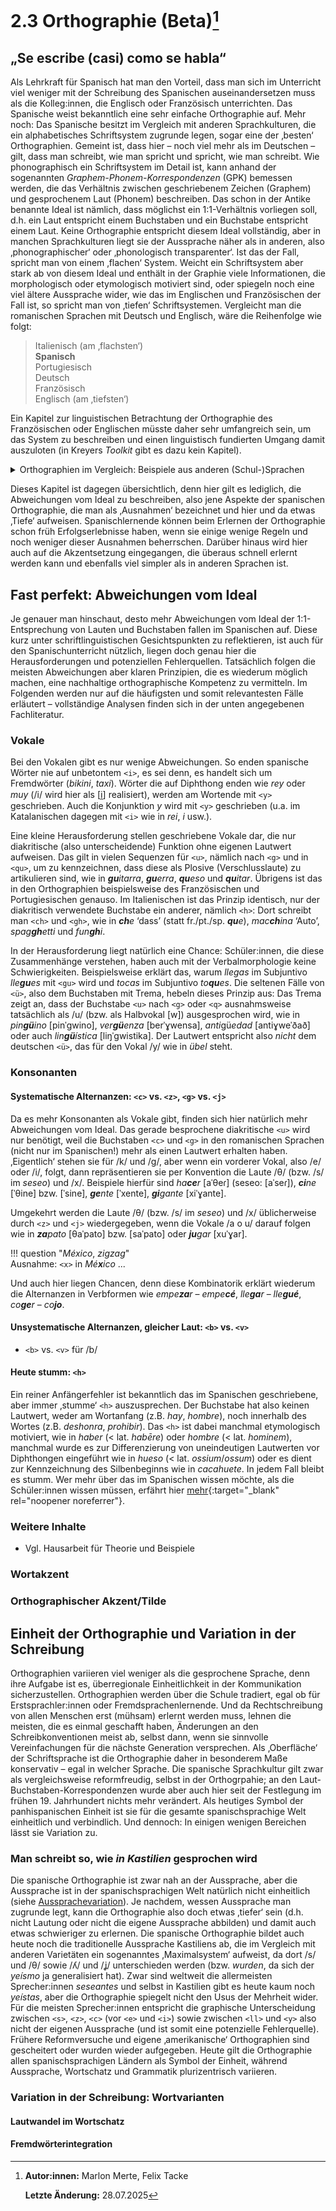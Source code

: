 # 2.3 Orthographie (Beta)[^*]

## „Se escribe (casi) como se habla“  

Als Lehrkraft für Spanisch hat man den Vorteil, dass man sich im Unterricht viel weniger mit der Schreibung des Spanischen auseinandersetzen muss als die Kolleg:innen, die Englisch oder Französisch unterrichten. Das Spanische weist bekanntlich eine sehr einfache Orthographie auf. Mehr noch: Das Spanische besitzt im Vergleich mit anderen Sprachkulturen, die ein alphabetisches Schriftsystem zugrunde legen, sogar eine der ‚besten‘ Orthographien. Gemeint ist, dass hier – noch viel mehr als im Deutschen – gilt, dass man schreibt, wie man spricht und spricht, wie man schreibt. Wie phonographisch ein Schriftsystem im Detail ist, kann anhand der sogenannten *Graphem-Phonem-Korrespondenzen* (GPK) bemessen werden, die das Verhältnis zwischen geschriebenem Zeichen (Graphem) und gesprochenem Laut (Phonem) beschreiben. Das schon in der Antike benannte Ideal ist nämlich, dass möglichst ein 1:1-Verhältnis vorliegen soll, d.h. ein Laut entspricht einem Buchstaben und ein Buchstabe entspricht einem Laut. Keine Orthographie entspricht diesem Ideal vollständig, aber in manchen Sprachkulturen liegt sie der Aussprache näher als in anderen, also ‚phonographischer‘ oder ‚phonologisch transparenter‘. Ist das der Fall, spricht man von einem ‚flachen‘ System. Weicht ein Schriftsystem aber stark ab von diesem Ideal und enthält in der Graphie viele Informationen, die morphologisch oder etymologisch motiviert sind, oder spiegeln noch eine viel ältere Aussprache wider, wie das im Englischen und Französischen der Fall ist, so spricht man von ‚tiefen‘ Schriftsystemen. Vergleicht man die romanischen Sprachen mit Deutsch und Englisch, wäre die Reihenfolge wie folgt:  

> Italienisch (am ‚flachsten‘)  
**Spanisch**  
Portugiesisch  
Deutsch  
Französisch  
Englisch (am ‚tiefsten‘)  

Ein Kapitel zur linguistischen Betrachtung der Orthographie des Französischen oder Englischen müsste daher sehr umfangreich sein, um das System zu beschreiben und einen linguistisch fundierten Umgang damit auszuloten (in Kreyers *Toolkit* gibt es dazu kein Kapitel).

<details>
<summary>Orthographien im Vergleich: Beispiele aus anderen (Schul-)Sprachen</summary>

<p>Text</p>

</details>

Dieses Kapitel ist dagegen übersichtlich, denn hier gilt es lediglich, die Abweichungen vom Ideal zu beschreiben, also jene Aspekte der spanischen Orthographie, die man als ‚Ausnahmen‘ bezeichnet und hier und da etwas ‚Tiefe‘ aufweisen. Spanischlernende können beim Erlernen der Orthographie schon früh Erfolgserlebnisse haben, wenn sie einige wenige Regeln und noch weniger dieser Ausnahmen beherrschen. Darüber hinaus wird hier auch auf die Akzentsetzung eingegangen, die überaus schnell erlernt werden kann und ebenfalls viel simpler als in anderen Sprachen ist.


## Fast perfekt: Abweichungen vom Ideal

Je genauer man hinschaut, desto mehr Abweichungen vom Ideal der 1:1-Entsprechung von Lauten und Buchstaben fallen im Spanischen auf. Diese kurz unter schriftlinguistischen Gesichtspunkten zu reflektieren, ist auch für den Spanischunterricht nützlich, liegen doch genau hier die Herausforderungen und potenziellen Fehlerquellen. Tatsächlich folgen die meisten Abweichungen aber klaren Prinzipien, die es wiederum möglich machen, eine nachhaltige orthographische Kompetenz zu vermitteln. Im Folgenden werden nur auf die häufigsten und somit relevantesten Fälle erläutert – vollständige Analysen finden sich in der unten angegebenen Fachliteratur.

### Vokale

Bei den Vokalen gibt es nur wenige Abweichungen. So enden spanische Wörter nie auf unbetontem `<i>`, es sei denn, es handelt sich um Fremdwörter (*bikini*, *taxi*). Wörter die auf Diphthong enden wie *rey* oder *muy* (<span class="meta">/i/</span> wird hier als <span class="meta">[i̯]</span> realisiert), werden am Wortende mit `<y>` geschrieben. Auch die Konjunktion *y* wird mit `<y>` geschrieben (u.a. im Katalanischen dagegen mit `<i>` wie in *rei*, *i* usw.).  

Eine kleine Herausforderung stellen geschriebene Vokale dar, die nur diakritische (also unterscheidende) Funktion ohne eigenen Lautwert aufweisen. Das gilt in vielen Sequenzen für `<u>`, nämlich nach `<g>` und in `<qu>`, um zu kennzeichnen, dass diese als Plosive (Verschlusslaute) zu artikulieren sind, wie in ***gu**itarra*, ***gu**erra*, ***qu**eso* und ***qu**itar*. Übrigens ist das in den Orthographien beispielsweise des Französischen und Portugiesischen genauso. Im Italienischen ist das Prinzip identisch, nur der diakritisch verwendete Buchstabe ein anderer, nämlich `<h>`: Dort schreibt man `<ch>` und `<gh>`, wie in ***ch**e* ‘dass’ (statt fr./pt./sp. ***qu**e*), *mac**ch**ina* ‘Auto’, *spag**gh**etti* und *fun**gh**i*.  

In der Herausforderung liegt natürlich eine Chance: Schüler:innen, die diese Zusammenhänge verstehen, haben auch mit der Verbalmorphologie keine Schwierigkeiten. Beispielsweise erklärt das, warum *llegas* im Subjuntivo *lle**gu**es* mit `<gu>` wird und *tocas* im Subjuntivo *to**qu**es*. Die seltenen Fälle von `<ü>`, also dem Buchstaben mit Trema, hebeln dieses Prinzip aus: Das Trema zeigt an, dass der Buchstabe `<u>` nach `<g>` oder `<q>` ausnahmsweise tatsächlich als <span class="meta">/u/</span> (bzw. als Halbvokal <span class="meta">[w]</span>) ausgesprochen wird, wie in *pin**gü**ino* <span class="meta">[pinˈɡwino]</span>, *ver**gü**enza* <span class="meta">[berˈɣwensa]</span>, *anti*gü*edad* <span class="meta">[antiɣweˈðað]</span> oder auch *lin**gü**ística* <span class="meta">[liŋˈɡwistika]</span>. Der Lautwert entspricht also *nicht* dem deutschen `<ü>`, das für den Vokal <span class="meta">/y/</span> wie in *übel* steht.


### Konsonanten

#### Systematische Alternanzen: `<c>` vs. `<z>`, `<g>` vs. `<j>`

Da es mehr Konsonanten als Vokale gibt, finden sich hier natürlich mehr Abweichungen vom Ideal. Das gerade besprochene diakritische `<u>` wird nur benötigt, weil die Buchstaben `<c>` und `<g>` in den romanischen Sprachen (nicht nur im Spanischen!) mehr als einen Lautwert erhalten haben. ‚Eigentlich‘ stehen sie für <span class="meta">/k/</span> und <span class="meta">/g/</span>, aber wenn ein vorderer Vokal, also <span class="meta">/e/</span> oder <span class="meta">/i/</span>, folgt, dann repräsentieren sie per Konvention die Laute <span class="meta">/θ/</span> (bzw. <span class="meta">/s/</span> im *seseo*) und <span class="meta">/x/</span>. Beispiele hierfür sind *ha**ce**r* <span class="meta">[aˈθeɾ]</span> (seseo: <span class="meta">[aˈseɾ]</span>), ***ci**ne* <span class="meta">[ˈθine]</span> bzw. <span class="meta">[ˈsine]</span>, ***ge**nte* <span class="meta">[ˈxente]</span>, ***gi**gante* <span class="meta">[xiˈɣante]</span>.  

Umgekehrt werden die Laute <span class="meta">/θ/</span> (bzw. <span class="meta">/s/</span> im *seseo*) und <span class="meta">/x/</span> üblicherweise durch `<z>` und `<j>` wiedergegeben, wenn die Vokale <span class="meta">/a o u/</span> darauf folgen wie in ***za**pato* <span class="meta">[θaˈpato]</span> bzw. <span class="meta">[saˈpato]</span> oder ***ju**gar* <span class="meta">[xuˈɣar]</span>.  

!!! question "*México*, *zigzag*"  
    Ausnahme: `<x>` in *Mé**x**ico* ...

Und auch hier liegen Chancen, denn diese Kombinatorik erklärt wiederum die Alternanzen in Verbformen wie *empe**za**r* – *empe**cé***, *lle**ga**r* – *lle**gué***, *co**ge**r* – *co**jo***.  

#### Unsystematische Alternanzen, gleicher Laut: `<b>` vs. `<v>`

- `<b>` vs. `<v>` für /b/

#### Heute stumm: `<h>`

Ein reiner Anfängerfehler ist bekanntlich das im Spanischen geschriebene, aber immer ‚stumme‘ `<h>` auszusprechen. Der Buchstabe hat also keinen Lautwert, weder am Wortanfang (z.B. *hay*, *hombre*), noch innerhalb des Wortes (z.B. *deshonra*, *prohibir*). Das `<h>` ist dabei manchmal etymologisch motiviert, wie in *haber* (< lat. *habēre*) oder *hombre* (< lat. *hominem*), manchmal wurde es zur Differenzierung von uneindeutigen Lautwerten vor Diphthongen eingeführt wie in *hueso* (< lat. *ossium*/*ossum*) oder es dient zur Kennzeichnung des Silbenbeginns wie in *cacahuete*. In jedem Fall bleibt es stumm. Wer mehr über das <h> im Spanischen wissen möchte, als die Schüler:innen wissen müssen, erfährt hier [mehr](https://www.rae.es/ortograf%C3%ADa/la-h-muda){:target="_blank" rel="noopener noreferrer"}.    





### Weitere Inhalte

    
- Vgl. Hausarbeit für Theorie und Beispiele

### Wortakzent
### Orthographischer Akzent/Tilde


## Einheit der Orthographie und Variation in der Schreibung

Orthographien variieren viel weniger als die gesprochene Sprache, denn ihre Aufgabe ist es, überregionale Einheitlichkeit in der Kommunikation sicherzustellen. Orthographien werden über die Schule tradiert, egal ob für Erstsprachler:innen oder Fremdsprachenlernende. Und da Rechtschreibung von allen Menschen erst (mühsam) erlernt werden muss, lehnen die meisten, die es einmal geschafft haben, Änderungen an den Schreibkonventionen meist ab, selbst dann, wenn sie sinnvolle Vereinfachungen für die nächste Generation versprechen. Als ‚Oberfläche‘ der Schriftsprache ist die Orthographie daher in besonderem Maße konservativ – egal in welcher Sprache. Die spanische Sprachkultur  gilt zwar als vergleichsweise reformfreudig, selbst in der Orthogrpahie; an den Laut-Buchstaben-Korrespondenzen wurde aber auch hier seit der Festlegung im frühen 19. Jahrhundert nichts mehr verändert. Als heutiges Symbol der panhispanischen Einheit ist sie für die gesamte spanischsprachige Welt einheitlich und verbindlich. Und dennoch: In einigen wenigen Bereichen lässt sie Variation zu.  

### Man schreibt so, wie *in Kastilien* gesprochen wird

Die spanische Orthographie ist zwar nah an der Aussprache, aber die Aussprache ist in der spanischsprachigen Welt natürlich nicht einheitlich (siehe [Aussprachevariation](../aussprache/varianten.md)). Je nachdem, wessen Aussprache man zugrunde legt, kann die Orthographie also doch etwas ‚tiefer‘ sein (d.h. nicht Lautung oder nicht die eigene Aussprache abbilden) und damit auch etwas schwieriger zu erlernen. Die spanische Orthographie bildet auch heute noch die traditionelle Aussprache Kastiliens ab, die im Vergleich mit anderen Varietäten ein sogenanntes ‚Maximalsystem‘ aufweist, da dort <span class="meta">/s/</span> und <span class="meta">/θ/</span> sowie <span class="meta">/ʎ/</span> und <span class="meta">/ʝ/</span> unterschieden werden (bzw. *wurden*, da sich der *yeísmo* ja generalisiert hat). Zwar sind weltweit die allermeisten Sprecher:innen *seseantes* und selbst in Kastilien gibt es heute kaum noch *yeístas*, aber die Orthographie spiegelt nicht den Usus der Mehrheit wider. Für die meisten Sprecher:innen entspricht die graphische Unterscheidung zwischen `<s>`, `<z>`, `<c>` (vor `<e>` und `<i>`) sowie zwischen `<ll>` und `<y>` also nicht der eigenen Aussprache (und ist somit eine potenzielle Fehlerquelle). Frühere Reformversuche und eigene ‚amerikanische‘ Orthographien sind gescheitert oder wurden wieder aufgegeben. Heute gilt die Orthographie allen spanischsprachigen Ländern als Symbol der Einheit, während Aussprache, Wortschatz und Grammatik plurizentrisch variieren.

### Variation in der Schreibung: Wortvarianten

#### Lautwandel im Wortschatz
#### Fremdwörterintegration



[^*]: **Autor:innen:** Marlon Merte, Felix Tacke
        
      **Letzte Änderung:** 28.07.2025